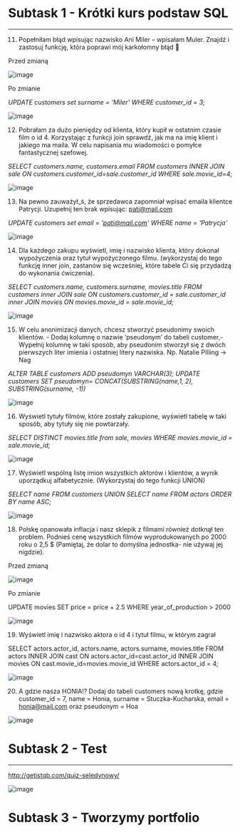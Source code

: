 # Subtask 1 - Krótki kurs podstaw SQL
----
11. Popełniłam błąd wpisując nazwisko Ani Miler – wpisałam Muler. Znajdź i zastosuj funkcję, która poprawi mój karkołomny błąd 🙈

Przed zmianą 

![image](https://user-images.githubusercontent.com/122563907/219456145-09e7c02e-2a43-4519-af9d-38cbcd0ee0d1.png)

Po zmianie

*UPDATE customers set surname = 'Miler' WHERE customer_id = 3;*

![image](https://user-images.githubusercontent.com/122563907/219457569-719bc540-5451-479b-a374-b2343009ddd3.png)


12. Pobrałam za dużo pieniędzy od klienta, który kupił w ostatnim czasie film o id 4. Korzystając z funkcji join sprawdź, jak ma na imię klient i jakiego ma maila. W celu napisania mu wiadomości o pomyłce fantastycznej szefowej.

*SELECT customers.name, customers.email FROM customers INNER JOIN sale ON customers.customer_id=sale.customer_id WHERE sale.movie_id=4;*

![image](https://user-images.githubusercontent.com/122563907/219650223-461f3481-9a16-43e8-9969-dba6c1a427c4.png)

13. Na pewno zauważył_ś, że sprzedawca zapomniał wpisać emaila klientce Patrycji. Uzupełnij ten brak wpisując: pati@mail.com

*UPDATE customers set email = 'pati@mail.com' WHERE name = 'Patrycja'*

![image](https://user-images.githubusercontent.com/122563907/219651208-6a96c1ec-609f-498d-a7af-b80d5bc98a81.png)

14. Dla każdego zakupu wyświetl, imię i nazwisko klienta, który dokonał wypożyczenia oraz tytuł wypożyczonego filmu. (wykorzystaj do tego funkcję inner join, zastanów się wcześniej, które tabele Ci się przydadzą do wykonania ćwiczenia).

*SELECT customers.name, customers.surname, movies.title FROM customers inner JOIN sale ON customers.customer_id = sale.customer_id inner JOIN movies ON movies.movie_id = sale.movie_id;*

![image](https://user-images.githubusercontent.com/122563907/219651722-8b739d8c-99e2-4b4a-86f5-270e99d2b8ac.png)

15. W celu anonimizacji danych, chcesz stworzyć pseudonimy swoich klientów. - Dodaj kolumnę o nazwie ‘pseudonym’ do tabeli customer,- Wypełnij kolumnę w taki sposób, aby pseudonim stworzył się z dwóch pierwszych liter imienia i ostatniej litery nazwiska. Np. Natalie Pilling → Nag

*ALTER TABLE customers ADD pseudomyn VARCHAR(3); UPDATE customers SET pseudomyn= CONCAT(SUBSTRING(name,1, 2), SUBSTRING(surname, -1))*

![image](https://user-images.githubusercontent.com/122563907/219874511-fbaf0aba-e4a2-45a3-9e23-584da1f4c654.png)

16. Wyświetl tytuły filmów, które zostały zakupione, wyświetl tabelę w taki sposób, aby tytuły się nie powtarzały.

*SELECT DISTINCT movies.title from sale, movies WHERE movies.movie_id = sale.movie_id;*

![image](https://user-images.githubusercontent.com/122563907/219652668-65c8abaa-c2db-4695-8ce4-3f4184afbc1e.png)

17. Wyświetl wspólną listę imion wszystkich aktorów i klientów, a wynik uporządkuj alfabetycznie. (Wykorzystaj do tego funkcji UNION)

*SELECT name FROM customers UNION SELECT name FROM actors ORDER BY name ASC;*

![image](https://user-images.githubusercontent.com/122563907/219874608-5058d1c7-a2dd-4f74-aa04-e91fb3dc9cb8.png)

18. Polskę opanowała inflacja i nasz sklepik z filmami również dotknął ten problem. Podnieś cenę wszystkich filmów wyprodukowanych po 2000 roku o 2,5 $ (Pamiętaj, że dolar to domyślna jednostka- nie używaj jej nigdzie).

Przed zmianą

![image](https://user-images.githubusercontent.com/122563907/219874773-dc1423b5-c150-4b91-a820-a3c67d18d407.png)

Po zmianie 

UPDATE movies SET price = price + 2.5 WHERE year_of_production > 2000

![image](https://user-images.githubusercontent.com/122563907/219874800-74e09fdb-98bd-456b-9adb-122236d86096.png)

19. Wyświetl imię i nazwisko aktora o id 4 i tytuł filmu, w którym zagrał

SELECT actors.actor_id, actors.name, actors.surname, movies.title FROM actors INNER JOIN cast ON actors.actor_id=cast.actor_id INNER JOIN movies ON cast.movie_id=movies.movie_id WHERE actors.actor_id = 4;

![image](https://user-images.githubusercontent.com/122563907/219875160-a31e95df-16ad-4647-9a2f-45edf8df1163.png)

20. A gdzie nasza HONIA!? Dodaj do tabeli customers nową krotkę, gdzie customer_id = 7, name = Honia, surname = Stuczka-Kucharska, email = honia@mail.com oraz pseudonym = Hoa

![image](https://user-images.githubusercontent.com/122563907/219875250-5bb1a059-95d3-4dfb-bd5d-ef9539d5f66d.png)

# Subtask 2 - Test
----
http://getistqb.com/quiz-seledynowy/

![image](https://user-images.githubusercontent.com/122563907/219451097-e78eed59-26f0-4308-9b68-0ab9db427cb7.png)

# Subtask 3 - Tworzymy portfolio

